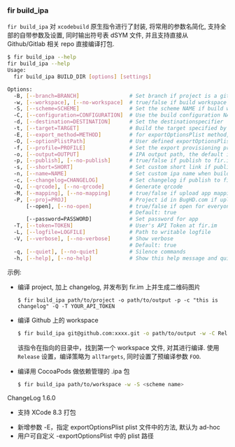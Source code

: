 ### fir build_ipa

`fir build_ipa` 对 `xcodebuild` 原生指令进行了封装, 将常用的参数名简化, 支持全部的自带参数及设置, 同时输出符号表 dSYM 文件, 并且支持直接从 Github/Gitlab 相关 repo 直接编译打包.

```sh
$ fir build_ipa --help
fir build_ipa --help
Usage:
  fir build_ipa BUILD_DIR [options] [settings]

Options:
  -B, [--branch=BRANCH]                # Set branch if project is a git repo, the default is `master`
  -w, [--workspace], [--no-workspace]  # true/false if build workspace
  -S, [--scheme=SCHEME]                # Set the scheme NAME if build workspace
  -C, [--configuration=CONFIGURATION]  # Use the build configuration NAME for building each target
  -d, [--destination=DESTINATION]      # Set the destinationspecifier
  -t, [--target=TARGET]                # Build the target specified by targetname
  -E, [--export_method=METHOD]         # for exportOptionsPlist method, ad-hoc as default
  -O, [--optionPlistPath]              # User defined exportOptionsPlist path
  -f, [--profile=PROFILE]              # Set the export provisioning profile
  -o, [--output=OUTPUT]                # IPA output path, the default is: BUILD_DIR/fir_build_ipa
  -p, [--publish], [--no-publish]      # true/false if publish to fir.im
  -s, [--short=SHORT]                  # Set custom short link if publish to fir.im
  -n, [--name=NAME]                    # Set custom ipa name when builded
  -c, [--changelog=CHANGELOG]          # Set changelog if publish to fir.im
  -Q, [--qrcode], [--no-qrcode]        # Generate qrcode
  -M, [--mapping], [--no-mapping]      # true/false if upload app mapping file to BugHD.com
  -P, [--proj=PROJ]                    # Project id in BugHD.com if upload app mapping file
      [--open], [--no-open]            # true/false if open for everyone, the default is: true
                                       # Default: true
      [--password=PASSWORD]            # Set password for app
  -T, [--token=TOKEN]                  # User's API Token at fir.im
  -L, [--logfile=LOGFILE]              # Path to writable logfile
  -V, [--verbose], [--no-verbose]      # Show verbose
                                       # Default: true
  -q, [--quiet], [--no-quiet]          # Silence commands
  -h, [--help], [--no-help]            # Show this help message and quit
```

示例:

- 编译 project, 加上 changelog, 并发布到 fir.im 上并生成二维码图片

  ```
  $ fir build_ipa path/to/project -o path/to/output -p -c "this is changelog" -Q -T YOUR_API_TOKEN
  ```

- 编译 Github 上的 workspace

  ```sh
  $ fir build_ipa git@github.com:xxxx.git -o path/to/output -w -C Release -t allTargets GCC_PREPROCESSOR_DEFINITIONS="FOO=bar"
  ```
  该指令在指向的目录中，找到第一个 workspace 文件, 对其进行编译. 使用 `Release` 设置，编译策略为 `allTargets`, 同时设置了预编译参数 `FOO`.

- 编译用 CocoaPods 做依赖管理的 .ipa 包

  ```sh
  $ fir build_ipa path/to/workspace -w -S <scheme name>
  ```


ChangeLog 1.6.0

- 支持 XCode 8.3 打包      
 * 新增参数 -E，指定 exportOptionsPlist plist 文件中的方法, 默认为 ad-hoc
 * 用户可自定义 -exportOptionsPlist 中的 plist 路径
